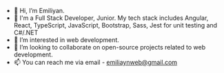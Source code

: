 - 👋 Hi, I’m Emiliyan.
- 💼 I'm a Full Stack Developer, Junior. My tech stack includes Angular, React, TypeScript, JavaScript, Bootstrap, Sass, Jest for unit testing and C#/.NET 
- 👀 I’m interested in web development.
- 💞️ I’m looking to collaborate on open-source projects related to web development.
- 📫 You can reach me via email - emiliaynweb@gmail.com
